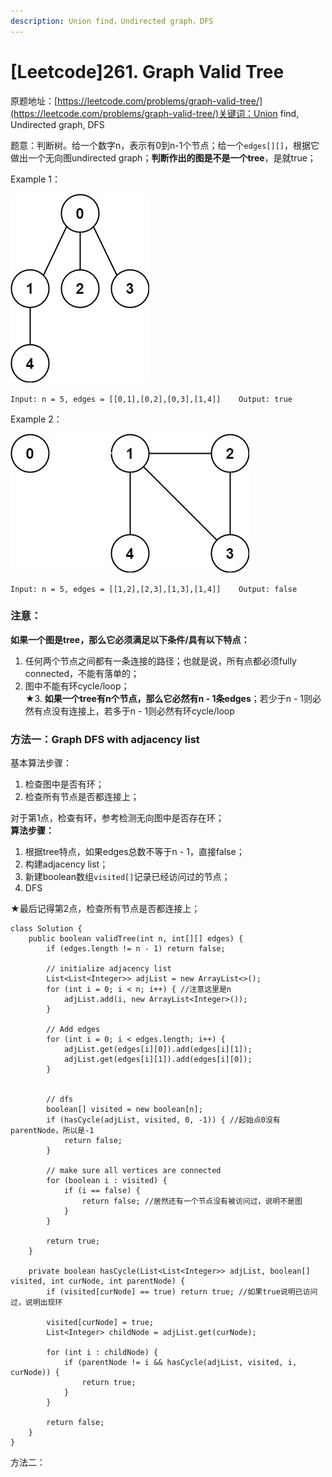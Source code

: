 ```yaml
---
description: Union find，Undirected graph，DFS
---
```


# \[Leetcode\]261. Graph Valid Tree

原题地址：[https://leetcode.com/problems/graph-valid-tree/](https://leetcode.com/problems/graph-valid-tree/)关键词：Union find, Undirected graph, DFS

题意：判断树。给一个数字n，表示有0到n-1个节点；给一个`edges[][]`，根据它做出一个无向图undirected graph；**判断作出的图是不是一个tree**，是就true；

Example 1：

![](.gitbook/assets/tree1-graph.jpg)

`Input: n = 5, edges = [[0,1],[0,2],[0,3],[1,4]]   
Output: true`

Example 2：

![](.gitbook/assets/tree2-graph-copy.jpg)

`Input: n = 5, edges = [[1,2],[2,3],[1,3],[1,4]]   
Output: false`



### 注意：

**如果一个图是tree，那么它必须满足以下条件/具有以下特点：**  
1. 任何两个节点之间都有一条连接的路径；也就是说，所有点都必须fully connected，不能有落单的；  
2. 图中不能有环cycle/loop；  
★3. **如果一个tree有n个节点，那么它必然有n - 1条edges**；若少于n - 1则必然有点没有连接上，若多于n - 1则必然有环cycle/loop



### 方法一：Graph DFS with adjacency list

基本算法步骤：  
1. 检查图中是否有环；  
2. 检查所有节点是否都连接上；

对于第1点，检查有环，参考检测无向图中是否存在环；  
**算法步骤：**

1. 根据tree特点，如果edges总数不等于n - 1，直接false；
2. 构建adjacency list；
3. 新建boolean数组`visited[]`记录已经访问过的节点；
4. DFS

★最后记得第2点，检查所有节点是否都连接上；

```text
class Solution {
    public boolean validTree(int n, int[][] edges) {
        if (edges.length != n - 1) return false;
        
        // initialize adjacency list
        List<List<Integer>> adjList = new ArrayList<>();
        for (int i = 0; i < n; i++) { //注意这里是n
            adjList.add(i, new ArrayList<Integer>());
        }

        // Add edges
        for (int i = 0; i < edges.length; i++) {
            adjList.get(edges[i][0]).add(edges[i][1]);
            adjList.get(edges[i][1]).add(edges[i][0]);
        }
        
        
        // dfs
        boolean[] visited = new boolean[n];
        if (hasCycle(adjList, visited, 0, -1)) { //起始点0没有parentNode，所以是-1
            return false;
        }
        
        // make sure all vertices are connected
        for (boolean i : visited) {
            if (i == false) {
                return false; //居然还有一个节点没有被访问过，说明不是图
            }
        }
        
        return true;
    }
    
    private boolean hasCycle(List<List<Integer>> adjList, boolean[] visited, int curNode, int parentNode) {
        if (visited[curNode] == true) return true; //如果true说明已访问过，说明出现环
        
        visited[curNode] = true;
        List<Integer> childNode = adjList.get(curNode);
        
        for (int i : childNode) {
            if (parentNode != i && hasCycle(adjList, visited, i, curNode)) {
                return true;
            }
        }
        
        return false;
    }
}
```



方法二：


